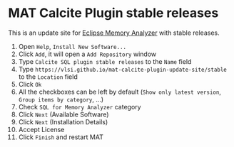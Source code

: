 MAT Calcite Plugin stable releases
====

This is an update site for [Eclipse Memory Analyzer](https://eclipse.dev/mat/) with stable releases.

1. Open `Help`, `Install New Software...`
1. Click `Add`, it will open a `Add Repository` window
1. Type `Calcite SQL plugin stable releases` to the `Name` field
1. Type `https://vlsi.github.io/mat-calcite-plugin-update-site/stable` to the `Location` field
1. Click `Ok`
1. All the checkboxes can be left by default (`Show only latest version`, `Group items by category`, ...)
1. Check `SQL for Memory Analyzer` category
1. Click `Next` (Available Software)
1. Click `Next` (Installation Details)
1. Accept License
1. Click `Finish` and restart MAT
